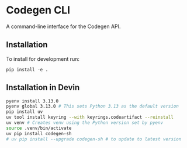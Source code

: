 # Codegen CLI

A command-line interface for the Codegen API.

## Installation

To install for development run:

```
pip install -e .
```


## Installation in Devin
```bash
pyenv install 3.13.0
pyenv global 3.13.0 # This sets Python 3.13 as the default version
pip install uv
uv tool install keyring --with keyrings.codeartifact --reinstall
uv venv # Creates venv using the Python version set by pyenv
source .venv/bin/activate
uv pip install codegen-sh
# uv pip install --upgrade codegen-sh # to update to latest version
```